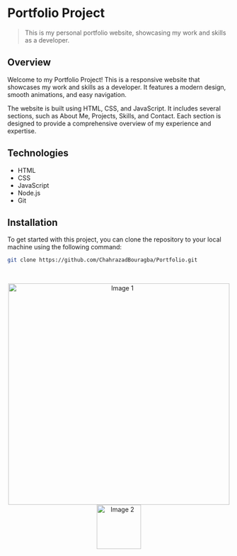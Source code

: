 # Portfolio Project

> This is my personal portfolio website, showcasing my work and skills as a developer.


## Overview

Welcome to my Portfolio Project! This is a responsive website that showcases my work and skills as a developer. It features a modern design, smooth animations, and easy navigation.

The website is built using HTML, CSS, and JavaScript. It includes several sections, such as About Me, Projects, Skills, and Contact. Each section is designed to provide a comprehensive overview of my experience and expertise.

## Technologies

- HTML
- CSS
- JavaScript
- Node.js
- Git

## Installation

To get started with this project, you can clone the repository to your local machine using the following command:

```bash
git clone https://github.com/ChahrazadBouragba/Portfolio.git
```
<br>

<p align="center">
  <img src="./img/Document.png" alt="Image 1" width="500" style="vertical-align:top;" />
  <img src="./img/Document (1).png" alt="Image 2" width="100" style="vertical-align:top;" />
</p>


<!-- ![Portfolio Project Banner](./img/Document.png) -->

